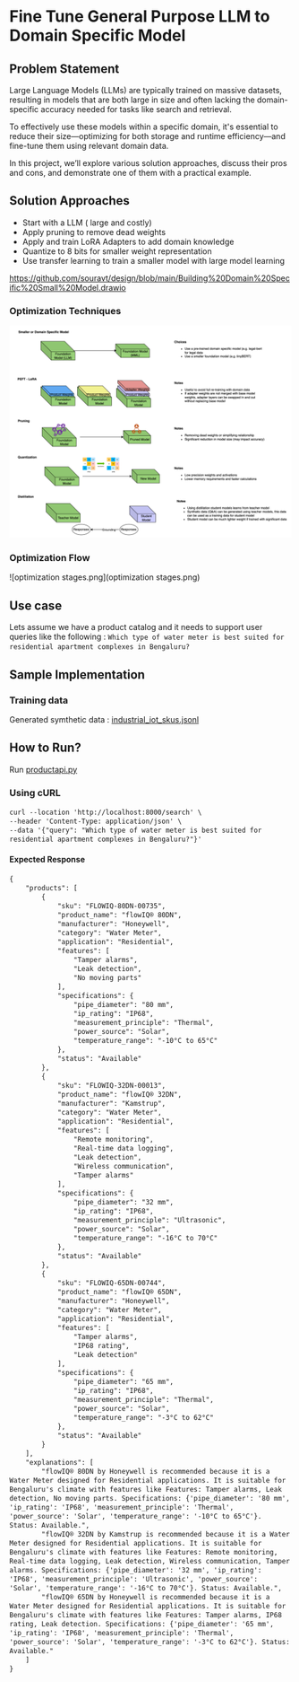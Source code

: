 # Fine Tune General Purpose LLM to Domain Specific Model

## Problem Statement
Large Language Models (LLMs) are typically trained on massive datasets, resulting in models that are both large in size and often lacking the domain-specific accuracy needed for tasks like search and retrieval.

To effectively use these models within a specific domain, it's essential to reduce their size—optimizing for both storage and runtime efficiency—and fine-tune them using relevant domain data.

In this project, we’ll explore various solution approaches, discuss their pros and cons, and demonstrate one of them with a practical example.

## Solution Approaches
- Start with a LLM ( large and costly)
- Apply pruning to remove dead weights
- Apply and train LoRA Adapters to add domain knowledge
- Quantize to 8 bits for smaller weight representation
- Use transfer learning to train a smaller model with large model learning

https://github.com/souravt/design/blob/main/Building%20Domain%20Specific%20Small%20Model.drawio
### Optimization Techniques
![Optimizations.png](Optimizations.png)

### Optimization Flow
![optimization stages.png](optimization stages.png)

## Use case

Lets assume we have a product catalog and it needs to support user queries like the following : 
```Which type of water meter is best suited for residential apartment complexes in Bengaluru?```

## Sample Implementation
### Training data
Generated symthetic data : [industrial_iot_skus.jsonl](data/industrial_iot_skus.jsonl)
## How to Run?
Run [productapi.py](productapi.py)
### Using cURL
```aiignore
curl --location 'http://localhost:8000/search' \
--header 'Content-Type: application/json' \
--data '{"query": "Which type of water meter is best suited for residential apartment complexes in Bengaluru?"}'

```

#### Expected Response
```aiignore
{
    "products": [
        {
            "sku": "FLOWIQ-80DN-00735",
            "product_name": "flowIQ® 80DN",
            "manufacturer": "Honeywell",
            "category": "Water Meter",
            "application": "Residential",
            "features": [
                "Tamper alarms",
                "Leak detection",
                "No moving parts"
            ],
            "specifications": {
                "pipe_diameter": "80 mm",
                "ip_rating": "IP68",
                "measurement_principle": "Thermal",
                "power_source": "Solar",
                "temperature_range": "-10°C to 65°C"
            },
            "status": "Available"
        },
        {
            "sku": "FLOWIQ-32DN-00013",
            "product_name": "flowIQ® 32DN",
            "manufacturer": "Kamstrup",
            "category": "Water Meter",
            "application": "Residential",
            "features": [
                "Remote monitoring",
                "Real-time data logging",
                "Leak detection",
                "Wireless communication",
                "Tamper alarms"
            ],
            "specifications": {
                "pipe_diameter": "32 mm",
                "ip_rating": "IP68",
                "measurement_principle": "Ultrasonic",
                "power_source": "Solar",
                "temperature_range": "-16°C to 70°C"
            },
            "status": "Available"
        },
        {
            "sku": "FLOWIQ-65DN-00744",
            "product_name": "flowIQ® 65DN",
            "manufacturer": "Honeywell",
            "category": "Water Meter",
            "application": "Residential",
            "features": [
                "Tamper alarms",
                "IP68 rating",
                "Leak detection"
            ],
            "specifications": {
                "pipe_diameter": "65 mm",
                "ip_rating": "IP68",
                "measurement_principle": "Thermal",
                "power_source": "Solar",
                "temperature_range": "-3°C to 62°C"
            },
            "status": "Available"
        }
    ],
    "explanations": [
        "flowIQ® 80DN by Honeywell is recommended because it is a Water Meter designed for Residential applications. It is suitable for Bengaluru's climate with features like Features: Tamper alarms, Leak detection, No moving parts. Specifications: {'pipe_diameter': '80 mm', 'ip_rating': 'IP68', 'measurement_principle': 'Thermal', 'power_source': 'Solar', 'temperature_range': '-10°C to 65°C'}. Status: Available.",
        "flowIQ® 32DN by Kamstrup is recommended because it is a Water Meter designed for Residential applications. It is suitable for Bengaluru's climate with features like Features: Remote monitoring, Real-time data logging, Leak detection, Wireless communication, Tamper alarms. Specifications: {'pipe_diameter': '32 mm', 'ip_rating': 'IP68', 'measurement_principle': 'Ultrasonic', 'power_source': 'Solar', 'temperature_range': '-16°C to 70°C'}. Status: Available.",
        "flowIQ® 65DN by Honeywell is recommended because it is a Water Meter designed for Residential applications. It is suitable for Bengaluru's climate with features like Features: Tamper alarms, IP68 rating, Leak detection. Specifications: {'pipe_diameter': '65 mm', 'ip_rating': 'IP68', 'measurement_principle': 'Thermal', 'power_source': 'Solar', 'temperature_range': '-3°C to 62°C'}. Status: Available."
    ]
}
```